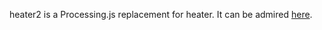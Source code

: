 heater2 is a Processing.js replacement for heater. It can be admired [here](http://ewenig.github.com/heater2/).